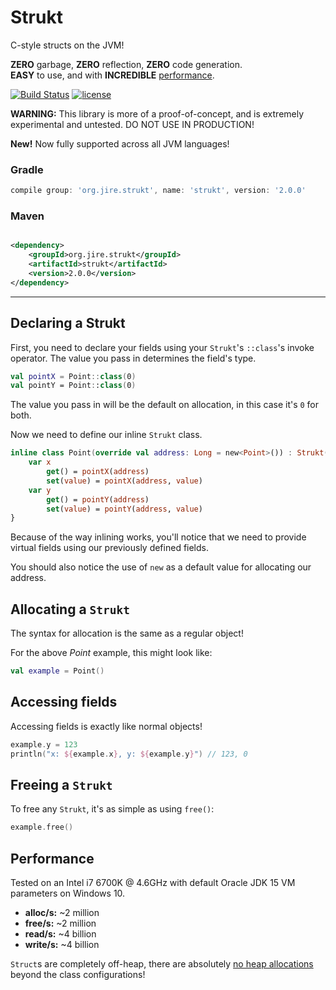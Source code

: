 # Strukt

C-style structs on the JVM!

**ZERO** garbage, **ZERO** reflection, **ZERO** code generation.  
**EASY** to use, and with **INCREDIBLE** [performance](#performance).

[![Build Status](https://travis-ci.com/Jire/Strukt.svg?branch=master)](https://travis-ci.com/Jire/Strukt)
[![license](https://img.shields.io/github/license/Jire/Strukt.svg)](https://github.com/Jire/Strukt/blob/master/LICENSE.txt)

**WARNING:** This library is more of a proof-of-concept, and is extremely experimental and untested. DO NOT USE IN
PRODUCTION!

**New!** Now fully supported across all JVM languages!

### Gradle

```groovy
compile group: 'org.jire.strukt', name: 'strukt', version: '2.0.0'
```

### Maven

```xml

<dependency>
	<groupId>org.jire.strukt</groupId>
	<artifactId>strukt</artifactId>
	<version>2.0.0</version>
</dependency>
```

---

## Declaring a Strukt

First, you need to declare your fields using your `Strukt`'s `::class`'s invoke operator. The value you pass in
determines the field's type.

```kotlin
val pointX = Point::class(0)
val pointY = Point::class(0)
```

The value you pass in will be the default on allocation, in this case it's `0` for both.

Now we need to define our inline `Strukt` class.

```kotlin
inline class Point(override val address: Long = new<Point>()) : Strukt() {
	var x
		get() = pointX(address)
		set(value) = pointX(address, value)
	var y
		get() = pointY(address)
		set(value) = pointY(address, value)
}
```

Because of the way inlining works, you'll notice that we need to provide virtual fields using our previously defined
fields.

You should also notice the use of `new` as a default value for allocating our address.

## Allocating a `Strukt`

The syntax for allocation is the same as a regular object!

For the above _Point_ example, this might look like:

```kotlin
val example = Point()
```

## Accessing fields

Accessing fields is exactly like normal objects!

```kotlin
example.y = 123
println("x: ${example.x}, y: ${example.y}") // 123, 0
```

## Freeing a `Strukt`

To free any `Strukt`, it's as simple as using `free()`:

```kotlin
example.free()
```

## Performance

Tested on an Intel i7 6700K @ 4.6GHz with default Oracle JDK 15 VM parameters on Windows 10.

* **alloc/s:** ~2 million
* **free/s:** ~2 million
* **read/s:** ~4 billion
* **write/s:** ~4 billion

`Struct`s are completely off-heap, there are absolutely <ins>no heap allocations</ins> beyond the class configurations!
